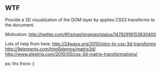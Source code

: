 ## WTF

Provide a 3D visualization of the DOM layer by applies CSS3 transforms to the document.

Motivation:
http://twitter.com/#!/smashingmag/status/14792918153830400

Lots of help from here:
http://24ways.org/2010/intro-to-css-3d-transforms
http://9elements.com/html5demos/matrix3d/
http://www.eleqtriq.com/2010/05/css-3d-matrix-transformations/

ps: thx fronx :)